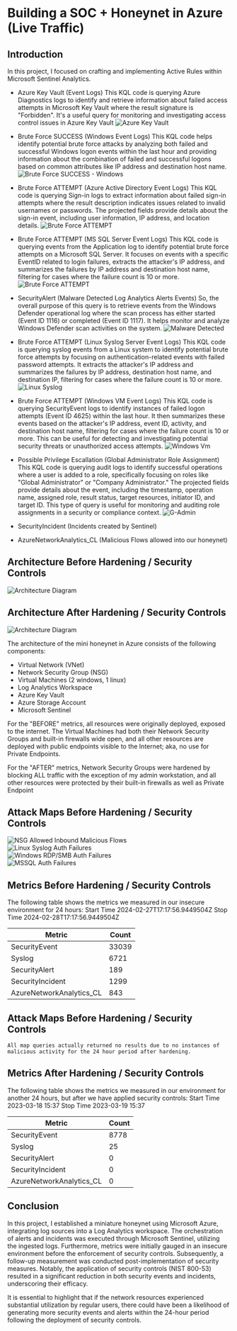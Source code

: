 # Building a SOC + Honeynet in Azure (Live Traffic)


## Introduction


In this project, I focused on crafting and implementing Active Rules within Microsoft Sentinel Analytics.

- Azure Key Vault (Event Logs)
 This KQL code is querying Azure Diagnostics logs to identify and retrieve information about failed access attempts in Microsoft Key Vault where the result signature is "Forbidden". It's a useful query for monitoring and investigating access control issues in Azure Key Vault
![Azure Key Vault](https://i.imgur.com/umtvGLE.jpeg)

 
- Brute Force SUCCESS (Windows Event Logs)
  This KQL code helps identify potential brute force attacks by analyzing both failed and successful Windows logon events within the last hour and providing information about the combination of failed and successful logons based on common attributes like IP address and destination host name.
  ![Brute Force SUCCESS - Windows](https://i.imgur.com/RsI4LOc.jpeg)


- Brute Force ATTEMPT (Azure Active Directory Event Logs)
   This KQL code is querying Sign-in logs to extract information about failed sign-in attempts where the result description indicates issues related to invalid usernames or passwords. The projected fields provide details about the sign-in event, including user information, IP address, and location details.
  ![Brute Force ATTEMPT](https://i.imgur.com/H58Xc7Q.jpeg)

- Brute Force ATTEMPT (MS SQL Server Event Logs)
  This KQL code is querying events from the Application log to identify potential brute force attempts on a Microsoft SQL Server. It focuses on events with a specific EventID related to login failures, extracts the attacker's IP address, and summarizes the failures by IP address and destination host name, filtering for cases where the failure count is 10 or more.
![Brute Force ATTEMPT](https://i.imgur.com/8i2eLVu.jpeg)
  
- SecurityAlert (Malware Detected Log Analytics Alerts Events)
  So, the overall purpose of this query is to retrieve events from the Windows Defender operational log where the scan process has either started (Event ID 1116) or completed (Event ID 1117). It helps monitor and analyze Windows Defender scan activities on the system.
  ![Malware Detected](https://i.imgur.com/bnz8Za2.jpeg)
  
- Brute Force ATTEMPT (Linux Syslog Server Event Logs)
  This KQL code is querying syslog events from a Linux system to identify potential brute force attempts by focusing on authentication-related events with failed password attempts. It extracts the attacker's IP address and summarizes the failures by IP address, destination host name, and destination IP, filtering for cases where the failure count is 10 or more.
   ![Linux Syslog](https://i.imgur.com/rcmeZVw.jpeg)

 - Brute Force ATTEMPT (Windows VM Event Logs)
   This KQL code is querying SecurityEvent logs to identify instances of failed logon attempts (Event ID 4625) within the last hour. It then summarizes these events based on the attacker's IP address, event ID, activity, and destination host name, filtering for cases where the failure count is 10 or more. This can be useful for detecting and investigating potential security threats or unauthorized access attempts.
![Windows Vm](https://i.imgur.com/oQfrcDh.jpeg)

- Possible Privilege Escallation (Global Administrator Role Assignment)
  This KQL code is querying audit logs to identify successful operations where a user is added to a role, specifically focusing on roles like "Global Administrator" or "Company Administrator." The projected fields provide details about the event, including the timestamp, operation name, assigned role, result status, target resources, initiator ID, and target ID. This type of query is useful for monitoring and auditing role assignments in a security or compliance context.
  ![G-Admin](https://i.imgur.com/ajkQAuA.jpeg)


- SecurityIncident (Incidents created by Sentinel)
- AzureNetworkAnalytics_CL (Malicious Flows allowed into our honeynet)

## Architecture Before Hardening / Security Controls
![Architecture Diagram](https://i.imgur.com/aBDwnKb.jpg)

## Architecture After Hardening / Security Controls
![Architecture Diagram](https://i.imgur.com/YQNa9Pp.jpg)

The architecture of the mini honeynet in Azure consists of the following components:

- Virtual Network (VNet)
- Network Security Group (NSG)
- Virtual Machines (2 windows, 1 linux)
- Log Analytics Workspace
- Azure Key Vault
- Azure Storage Account
- Microsoft Sentinel

For the "BEFORE" metrics, all resources were originally deployed, exposed to the internet. The Virtual Machines had both their Network Security Groups and built-in firewalls wide open, and all other resources are deployed with public endpoints visible to the Internet; aka, no use for Private Endpoints.

For the "AFTER" metrics, Network Security Groups were hardened by blocking ALL traffic with the exception of my admin workstation, and all other resources were protected by their built-in firewalls as well as Private Endpoint

## Attack Maps Before Hardening / Security Controls
![NSG Allowed Inbound Malicious Flows](https://i.imgur.com/6OCnR9P.jpeg)<br>
![Linux Syslog Auth Failures](https://i.imgur.com/NB5dp26.jpeg)<br>
![Windows RDP/SMB Auth Failures](https://i.imgur.com/o2JOTlc.jpeg)<br>
![MSSQL Auth Failures](https://i.imgur.com/0BmVMDq.jpeg)<br>

## Metrics Before Hardening / Security Controls

The following table shows the metrics we measured in our insecure environment for 24 hours:
Start Time 2024-02-27T17:17:56.9449504Z
Stop Time  2024-02-28T17:17:56.9449504Z

| Metric                   | Count
| ------------------------ | -----
| SecurityEvent            | 33039
| Syslog                   | 6721
| SecurityAlert            | 189
| SecurityIncident         | 1299
| AzureNetworkAnalytics_CL | 843

## Attack Maps Before Hardening / Security Controls

```All map queries actually returned no results due to no instances of malicious activity for the 24 hour period after hardening.```

## Metrics After Hardening / Security Controls

The following table shows the metrics we measured in our environment for another 24 hours, but after we have applied security controls:
Start Time 2023-03-18 15:37
Stop Time	2023-03-19 15:37

| Metric                   | Count
| ------------------------ | -----
| SecurityEvent            | 8778
| Syslog                   | 25
| SecurityAlert            | 0
| SecurityIncident         | 0
| AzureNetworkAnalytics_CL | 0

## Conclusion

In this project, I established a miniature honeynet using Microsoft Azure, integrating log sources into a Log Analytics workspace. The orchestration of alerts and incidents was executed through Microsoft Sentinel, utilizing the ingested logs. Furthermore, metrics were initially gauged in an insecure environment before the enforcement of security controls. Subsequently, a follow-up measurement was conducted post-implementation of security measures. Notably, the application of security controls (NIST 800-53) resulted in a significant reduction in both security events and incidents, underscoring their efficacy.

It is essential to highlight that if the network resources experienced substantial utilization by regular users, there could have been a likelihood of generating more security events and alerts within the 24-hour period following the deployment of security controls.

